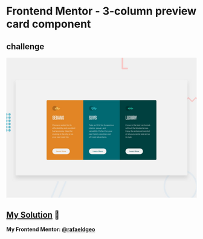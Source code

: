 # Frontend Mentor - 3-column preview card component
## challenge

![Design preview for the 3-column preview card component coding challenge](./design/desktop-preview.jpg)

## [My Solution](https://rafaeldgeo.github.io/my-practices-in-the-frontend-mentor/newbie/column-3-preview-card-component-main/) 🚀
**My Frontend Mentor: [@rafaeldgeo](https://www.frontendmentor.io/profile/rafaeldgeo)**

